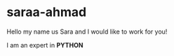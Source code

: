 # saraa-ahmad
 
Hello my name us Sara and I would like to work for you!


I am an expert in <b>PYTHON</b>